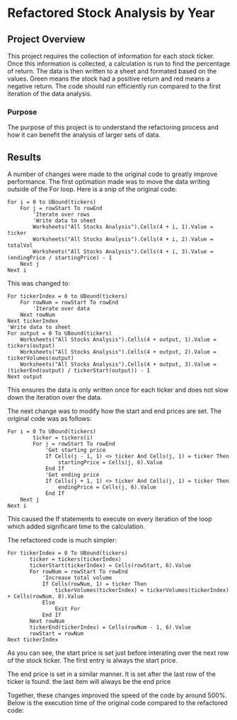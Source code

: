 # Refactored Stock Analysis by Year

## Project Overview

This project requires the collection of information for each stock ticker. Once this information is collected, a calculation is run to find the percentage of return. The data is then written to a sheet and formated based on the values. Green means the stock had a positive return and red means a negative return. The code should run efficiently run compared to the first iteration of the data analysis.

### Purpose

The purpose of this project is to understand the refactoring process and how it can benefit the analysis of larger sets of data.

## Results

A number of changes were made to the original code to greatly improve performance. The first optimation made was to move the data writing outside of the For loop. Here is a snip of the original code:

```
For i = 0 to UBound(tickers)
    For j = rowStart To rowEnd
        'Iterate over rows
        'Write data to sheet
        Worksheets("All Stocks Analysis").Cells(4 + i, 1).Value = ticker
        Worksheets("All Stocks Analysis").Cells(4 + i, 2).Value = totalVol
        Worksheets("All Stocks Analysis").Cells(4 + i, 3).Value = (endingPrice / startingPrice) - 1
    Next j
Next i
```
This was changed to:

```
For tickerIndex = 0 to UBound(tickers)
    For rowNum = rowStart To rowEnd
        'Iterate over data
    Next rowNum
Next tickerIndex
'Write data to sheet
For output = 0 To UBound(tickers)
    Worksheets("All Stocks Analysis").Cells(4 + output, 1).Value = tickers(output)
    Worksheets("All Stocks Analysis").Cells(4 + output, 2).Value = tickerVolumes(output)
    Worksheets("All Stocks Analysis").Cells(4 + output, 3).Value = (tickerEnd(output) / tickerStart(output)) - 1
Next output
```
This ensures the data is only written once for each ticker and does not slow down the iteration over the data.

The next change was to modify how the start and end prices are set. The original code was as follows:

```
For i = 0 To UBound(tickers)
        ticker = tickers(i)
        For j = rowStart To rowEnd
            'Get starting price
            If Cells(j - 1, 1) <> ticker And Cells(j, 1) = ticker Then
                startingPrice = Cells(j, 6).Value
            End If
            'Get ending price
            If Cells(j + 1, 1) <> ticker And Cells(j, 1) = ticker Then
                endingPrice = Cells(j, 6).Value
            End If
    Next j
Next i
```
This caused the If statements to execute on every iteration of the loop which added significant time to the calculation.

 The refactored code is much simpler:

 ```
 For tickerIndex = 0 To UBound(tickers)
        ticker = tickers(tickerIndex)
        tickerStart(tickerIndex) = Cells(rowStart, 6).Value
        For rowNum = rowStart To rowEnd
            'Increase total volume
            If Cells(rowNum, 1) = ticker Then
                tickerVolumes(tickerIndex) = tickerVolumes(tickerIndex) + Cells(rowNum, 8).Value
            Else
                Exit For
            End If
        Next rowNum
        tickerEnd(tickerIndex) = Cells(rowNum - 1, 6).Value
        rowStart = rowNum
Next tickerIndex
```

As you can see, the start price is set just before interating over the next row of the stock ticker. The first entry is always the start price. 

The end price is set in a similar manner. It is set after the last row of the ticker is found. the last item will always be the end price

Together, these changes improved the speed of the code by around 500%. Below is the execution time of the original code compared to the refactored code:

[](/Resources/Runtime_orig_2018.png)
